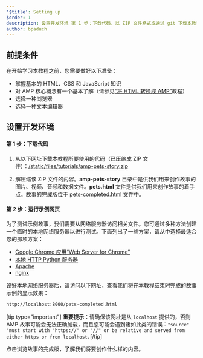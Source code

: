 ```yaml
---
'$title': Setting up
$order: 1
description: 设置开发环境 第 1 步：下载代码。以 ZIP 文件格式或通过 git 下载本教程的示例代码…
author: bpaduch
---
```


## 前提条件

在开始学习本教程之前，您需要做好以下准备：

- 掌握基本的 HTML、CSS 和 JavaScript 知识
- 对 AMP 核心概念有一个基本了解（请参见[“将 HTML 转换成 AMP”](../../../../documentation/guides-and-tutorials/start/converting/index.md)教程）
- 选择一种浏览器
- 选择一种文本编辑器

## 设置开发环境

#### 第 1 步：下载代码

1. 从以下网址下载本教程所要使用的代码（已压缩成 ZIP 文件）：<a href="/static/files/tutorials/amp-pets-story.zip">/static/files/tutorials/amp-pets-story.zip</a>

2. 解压缩该 ZIP 文件的内容。**amp-pets-story** 目录中是供我们用来创作故事的图片、视频、音频和数据文件。**pets.html** 文件是供我们用来创作故事的着手点。故事的完成版位于 [pets-completed.html](https://github.com/ampproject/docs/blob/master/tutorial_source/amp-pets-story/pets-completed.html) 文件中。

#### 第 2 步：运行示例网页

为了测试示例故事，我们需要从网络服务器访问相关文件。您可通过多种方法创建一个临时的本地网络服务器以进行测试。下面列出了一些方案，请从中选择最适合您的那项方案：

- [Google Chrome 应用“Web Server for Chrome”](https://chrome.google.com/webstore/detail/web-server-for-chrome/ofhbbkphhbklhfoeikjpcbhemlocgigb)
- [本地 HTTP Python 服务器](https://developer.mozilla.org/zh-CN/docs/Learn/Common_questions/set_up_a_local_testing_server#Running_a_simple_local_HTTP_server)
- [Apache](https://httpd.apache.org/docs/2.4/getting-started.html)
- [nginx](http://nginx.org/)

设好本地网络服务器后，请访问以下<a href="http://localhost:8000/pets-completed.html">网址</a>，查看我们将在本教程结束时完成的故事示例的显示效果：

```html
http://localhost:8000/pets-completed.html
```

[tip type="important"] **重要提示**：请确保该网址是从 <code>localhost</code> 提供的，否则 AMP 故事可能会无法正确加载，而且您可能会遇到诸如此类的错误：`"source" "must start with "https://" or "//" or be relative and served from either https or from localhost.`[/tip]

点击浏览故事的完成版，了解我们将要创作什么样的内容。
